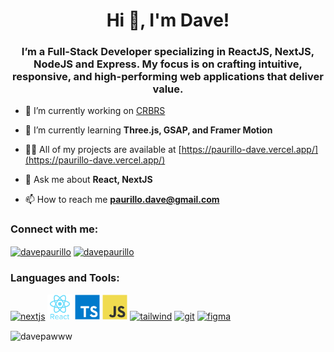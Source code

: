 <h1 align="center">Hi 👋, I'm Dave!</h1>
<h3 align="center">I’m a Full-Stack Developer specializing in ReactJS, NextJS, NodeJS and Express. My focus is on crafting intuitive, responsive, and high-performing web applications that deliver value.</h3>

- 🔭 I’m currently working on [CRBRS](https://www.cerberustrading.net)

- 🌱 I’m currently learning **Three.js, GSAP, and Framer Motion**

- 👨‍💻 All of my projects are available at [https://paurillo-dave.vercel.app/](https://paurillo-dave.vercel.app/)

- 💬 Ask me about **React, NextJS**

- 📫 How to reach me **paurillo.dave@gmail.com**

<h3 align="left">Connect with me:</h3>
<p align="left">
<a href="https://dev.to/davepaurillo" target="blank"><img align="center" src="https://raw.githubusercontent.com/rahuldkjain/github-profile-readme-generator/master/src/images/icons/Social/devto.svg" alt="davepaurillo" height="30" width="40" /></a>
<a href="https://linkedin.com/in/davepaurillo" target="blank"><img align="center" src="https://raw.githubusercontent.com/rahuldkjain/github-profile-readme-generator/master/src/images/icons/Social/linked-in-alt.svg" alt="davepaurillo" height="30" width="40" /></a>
</p>

<h3 align="left">Languages and Tools:</h3>
<p align="left">
  <a href="https://nextjs.org/" target="_blank" rel="noreferrer"><img src="https://cdn.worldvectorlogo.com/logos/nextjs-2.svg" alt="nextjs" width="40" height="40"/></a>
  <a href="https://reactjs.org/" target="_blank" rel="noreferrer"><img src="https://raw.githubusercontent.com/devicons/devicon/master/icons/react/react-original-wordmark.svg" alt="react" width="40" height="40"/></a>
  <a href="https://www.typescriptlang.org/" target="_blank" rel="noreferrer"><img src="https://raw.githubusercontent.com/devicons/devicon/master/icons/typescript/typescript-original.svg" alt="typescript" width="40" height="40"/></a>
  <a href="https://developer.mozilla.org/en-US/docs/Web/JavaScript" target="_blank" rel="noreferrer"><img src="https://raw.githubusercontent.com/devicons/devicon/master/icons/javascript/javascript-original.svg" alt="javascript" width="40" height="40"/></a> 
  <a href="https://tailwindcss.com/" target="_blank" rel="noreferrer"><img src="https://www.vectorlogo.zone/logos/tailwindcss/tailwindcss-icon.svg" alt="tailwind" width="40" height="40"/></a>
  <a href="https://git-scm.com/" target="_blank" rel="noreferrer"><img src="https://www.vectorlogo.zone/logos/git-scm/git-scm-icon.svg" alt="git" width="40" height="40"/></a> 
  <a href="https://www.figma.com/" target="_blank" rel="noreferrer"><img src="https://www.vectorlogo.zone/logos/figma/figma-icon.svg" alt="figma" width="40" height="40"/></a>
</p>

<p><img align="center" src="https://github-readme-stats.vercel.app/api/top-langs?username=davepawww&show_icons=true&locale=en&layout=compact" alt="davepawww" /></p>
